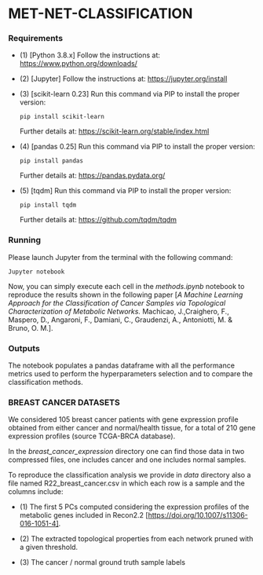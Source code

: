# MET-NET-CLASSIFICATION

### Requirements 
* (1) [Python 3.8.x] Follow the instructions at: https://www.python.org/downloads/
* (2) [Jupyter] Follow the instructions at: https://jupyter.org/install
* (3) [scikit-learn 0.23] Run this command via PIP to install the proper version:

	<pre><code>pip install scikit-learn</code></pre>
	Further details at: https://scikit-learn.org/stable/index.html
 
* (4) [pandas 0.25] Run this command via PIP to install the proper version:

	<pre><code>pip install pandas</code></pre>
	Further details at: https://pandas.pydata.org/
	
* (5) [tqdm] Run this command via PIP to install the proper version:

	<pre><code>pip install tqdm</code></pre>
	Further details at: https://github.com/tqdm/tqdm
	 
### Running
Please launch Jupyter from the terminal with the following command:
<pre><code>Jupyter notebook</code></pre>

Now, you can simply execute each cell in the *methods.ipynb* notebook to reproduce the results shown in the following paper [*A Machine Learning Approach for the Classification of Cancer Samples via Topological Characterization of Metabolic Networks.* Machicao, J.,Craighero, F., Maspero, D., Angaroni, F., Damiani, C., Graudenzi, A., Antoniotti, M. & Bruno, O. M.].

### Outputs 
The notebook populates a pandas dataframe with all the performance metrics used to perform the hyperparameters selection and to compare the classification methods.

### BREAST CANCER DATASETS
We considered 105 breast cancer patients with gene expression profile obtained from either cancer and normal/health tissue, for a total of 210 gene expression profiles (source TCGA-BRCA database).

In the *breast_cancer_expression* directory one can find those data in two compressed files, one includes cancer and one includes normal samples.

To reproduce the classification analysis we provide in *data* directory also a file named R22_breast_cancer.csv in which each row is a sample and the columns include:

* (1) The first 5 PCs computed considering the expression profiles of the metabolic genes included in Recon2.2 [https://doi.org/10.1007/s11306-016-1051-4].

* (2) The extracted topological properties from each network pruned with a given threshold.

* (3) The cancer / normal ground truth sample labels

